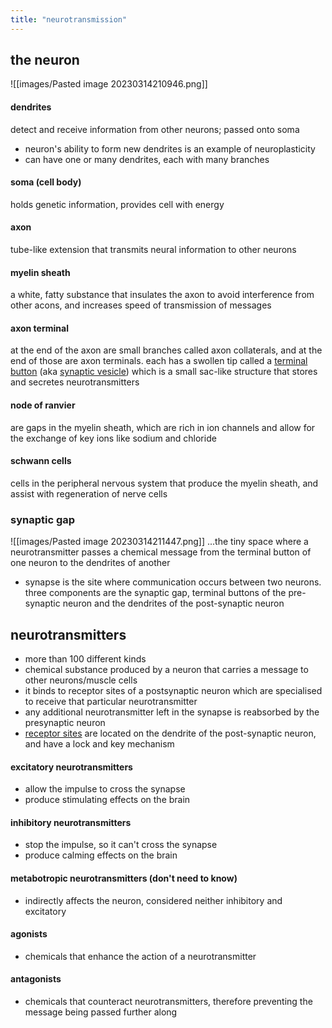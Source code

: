 ```yaml
---
title: "neurotransmission"
---
```

## the neuron
![[images/Pasted image 20230314210946.png]]
#### dendrites 
detect and receive information from other neurons; passed onto soma
- neuron's ability to form new dendrites is an example of neuroplasticity
- can have one or many dendrites, each with many branches
#### soma (cell body)
holds genetic information, provides cell with energy
#### axon
tube-like extension that transmits neural information to other neurons
#### myelin sheath
a white, fatty substance that insulates the axon to avoid interference from other acons, and increases speed of transmission of messages
#### axon terminal
at the end of the axon are small branches called axon collaterals, and at the end of those are axon terminals. each has a swollen tip called a <u>terminal button</u> (aka <u>synaptic vesicle</u>) which is a small sac-like structure that stores and secretes neurotransmitters
#### node of ranvier
are gaps in the myelin sheath, which are rich in ion channels and allow for the exchange of key ions like sodium and chloride
#### schwann cells
cells in the peripheral nervous system that produce the myelin sheath, and assist with regeneration of nerve cells 
### synaptic gap
![[images/Pasted image 20230314211447.png]]
...the tiny space where a neurotransmitter passes a chemical message from the terminal button of one neuron to the dendrites of another
-  synapse is the site where communication occurs between two neurons. three components are the synaptic gap, terminal buttons of the pre-synaptic neuron and the dendrites of the post-synaptic neuron
## neurotransmitters
- more than 100 different kinds
- chemical substance produced by a neuron that carries a message to other neurons/muscle cells
- it binds to receptor sites of a postsynaptic neuron which are specialised to receive that particular neurotransmitter
- any additional neurotransmitter left in the synapse is reabsorbed by the presynaptic neuron
- <u>receptor sites</u> are located on the dendrite of the post-synaptic neuron, and have a lock and key mechanism
#### excitatory neurotransmitters
- allow the impulse to cross the synapse
- produce stimulating effects on the brain
#### inhibitory neurotransmitters
- stop the impulse, so it can't cross the synapse
- produce calming effects on the brain
#### metabotropic neurotransmitters (don't need to know)
- indirectly affects the neuron, considered neither inhibitory and excitatory
#### agonists 
- chemicals that enhance the action of a neurotransmitter
#### antagonists
- chemicals that counteract neurotransmitters, therefore preventing the message being passed further along
